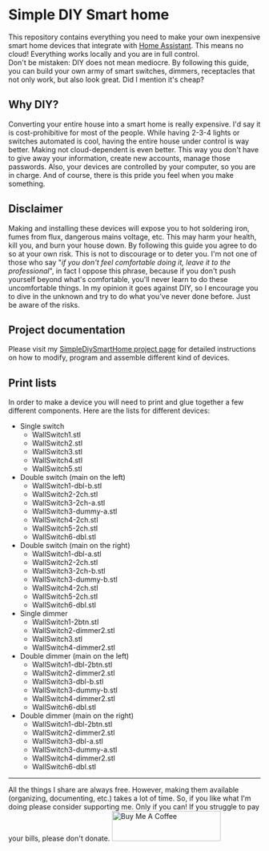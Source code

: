# Simple DIY Smart home
This repository contains everything you need to make your own inexpensive smart home devices that integrate with [Home Assistant](https://www.home-assistant.io/). This means no cloud! Everything works locally and you are in full control.<br>
Don't be mistaken: DIY does not mean mediocre. By following this guide, you can build your own army of smart switches, dimmers, receptacles that not only work, but also look great. Did I mention it's cheap?

## Why DIY?
Converting your entire house into a smart home is really expensive. I'd say it is cost-prohibitive for most of the people. While having 2-3-4 lights or switches automated is cool, having the entire house under control is way better. Making not cloud-dependent is even better. This way you don't have to give away your information, create new accounts, manage those passwords. Also, your devices are controlled by your computer, so you are in charge. And of course, there is this pride you feel when you make something.

## Disclaimer
Making and installing these devices will expose you to hot soldering iron, fumes from flux, dangerous mains voltage, etc. This may harm your health, kill you, and burn your house down. By following this guide you agree to do so at your own risk.
This is not to discourage or to deter you. I'm not one of those who say "*if you don't feel comfortable doing it, leave it to the professional*", in fact I oppose this phrase, because if you don't push yourself beyond what's comfortable, you'll never learn to do these uncomfortable things. In my opinion it goes against DIY, so I encourage you to dive in the unknown and try to do what you've never done before. Just be aware of the risks.

## Project documentation
Please visit my [SimpleDiySmartHome project page](https://scramblerusa.github.io/sdsh/) for detailed instructions on how to modify, program and assemble different kind of devices.

## Print lists
In order to make a device you will need to print and glue together a few different components. Here are the lists for different devices:
- Single switch
  - WallSwitch1.stl
  - WallSwitch2.stl
  - WallSwitch3.stl
  - WallSwitch4.stl
  - WallSwitch5.stl
- Double switch (main on the left)
  - WallSwitch1-dbl-b.stl
  - WallSwitch2-2ch.stl
  - WallSwitch3-2ch-a.stl
  - WallSwitch3-dummy-a.stl
  - WallSwitch4-2ch.stl
  - WallSwitch5-2ch.stl
  - WallSwitch6-dbl.stl
- Double switch (main on the right)
  - WallSwitch1-dbl-a.stl
  - WallSwitch2-2ch.stl
  - WallSwitch3-2ch-b.stl
  - WallSwitch3-dummy-b.stl
  - WallSwitch4-2ch.stl
  - WallSwitch5-2ch.stl
  - WallSwitch6-dbl.stl
- Single dimmer
  - WallSwitch1-2btn.stl
  - WallSwitch2-dimmer2.stl
  - WallSwitch3.stl
  - WallSwitch4-dimmer2.stl
- Double dimmer (main on the left)
  - WallSwitch1-dbl-2btn.stl
  - WallSwitch2-dimmer2.stl
  - WallSwitch3-dbl-b.stl
  - WallSwitch3-dummy-b.stl
  - WallSwitch4-dimmer2.stl
  - WallSwitch6-dbl.stl
- Double dimmer (main on the right)
  - WallSwitch1-dbl-2btn.stl
  - WallSwitch2-dimmer2.stl
  - WallSwitch3-dbl-a.stl
  - WallSwitch3-dummy-a.stl
  - WallSwitch4-dimmer2.stl
  - WallSwitch6-dbl.stl


---
All the things I share are always free.
However, making them available (organizing, documenting, etc.) takes a lot of time. So, if you like what I'm doing please consider supporting me. Only if you can! If you struggle to pay your bills, please don't donate.
<a href="https://www.buymeacoffee.com/ScramblerUSA" target="_blank"><img src="https://cdn.buymeacoffee.com/buttons/v2/default-yellow.png" alt="Buy Me A Coffee" style="height: 60px !important;width: 217px !important;" /></a>
